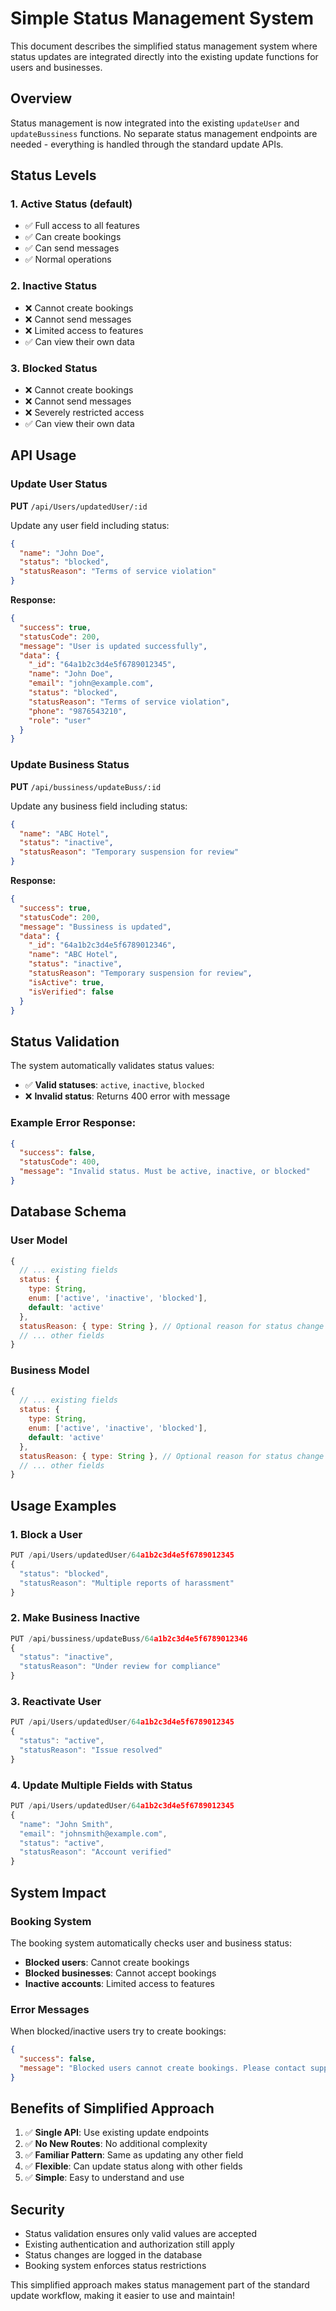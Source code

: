 # Simple Status Management System

This document describes the simplified status management system where status updates are integrated directly into the existing update functions for users and businesses.

## Overview

Status management is now integrated into the existing `updateUser` and `updateBussiness` functions. No separate status management endpoints are needed - everything is handled through the standard update APIs.

## Status Levels

### 1. **Active Status** (default)
- ✅ Full access to all features
- ✅ Can create bookings
- ✅ Can send messages
- ✅ Normal operations

### 2. **Inactive Status**
- ❌ Cannot create bookings
- ❌ Cannot send messages
- ❌ Limited access to features
- ✅ Can view their own data

### 3. **Blocked Status**
- ❌ Cannot create bookings
- ❌ Cannot send messages
- ❌ Severely restricted access
- ✅ Can view their own data

## API Usage

### Update User Status
**PUT** `/api/Users/updatedUser/:id`

Update any user field including status:

```json
{
  "name": "John Doe",
  "status": "blocked",
  "statusReason": "Terms of service violation"
}
```

**Response:**
```json
{
  "success": true,
  "statusCode": 200,
  "message": "User is updated successfully",
  "data": {
    "_id": "64a1b2c3d4e5f6789012345",
    "name": "John Doe",
    "email": "john@example.com",
    "status": "blocked",
    "statusReason": "Terms of service violation",
    "phone": "9876543210",
    "role": "user"
  }
}
```

### Update Business Status
**PUT** `/api/bussiness/updateBuss/:id`

Update any business field including status:

```json
{
  "name": "ABC Hotel",
  "status": "inactive",
  "statusReason": "Temporary suspension for review"
}
```

**Response:**
```json
{
  "success": true,
  "statusCode": 200,
  "message": "Bussiness is updated",
  "data": {
    "_id": "64a1b2c3d4e5f6789012346",
    "name": "ABC Hotel",
    "status": "inactive",
    "statusReason": "Temporary suspension for review",
    "isActive": true,
    "isVerified": false
  }
}
```

## Status Validation

The system automatically validates status values:

- ✅ **Valid statuses**: `active`, `inactive`, `blocked`
- ❌ **Invalid status**: Returns 400 error with message

### Example Error Response:
```json
{
  "success": false,
  "statusCode": 400,
  "message": "Invalid status. Must be active, inactive, or blocked"
}
```

## Database Schema

### User Model
```javascript
{
  // ... existing fields
  status: { 
    type: String, 
    enum: ['active', 'inactive', 'blocked'], 
    default: 'active' 
  },
  statusReason: { type: String }, // Optional reason for status change
  // ... other fields
}
```

### Business Model
```javascript
{
  // ... existing fields
  status: { 
    type: String, 
    enum: ['active', 'inactive', 'blocked'], 
    default: 'active' 
  },
  statusReason: { type: String }, // Optional reason for status change
  // ... other fields
}
```

## Usage Examples

### 1. Block a User
```javascript
PUT /api/Users/updatedUser/64a1b2c3d4e5f6789012345
{
  "status": "blocked",
  "statusReason": "Multiple reports of harassment"
}
```

### 2. Make Business Inactive
```javascript
PUT /api/bussiness/updateBuss/64a1b2c3d4e5f6789012346
{
  "status": "inactive",
  "statusReason": "Under review for compliance"
}
```

### 3. Reactivate User
```javascript
PUT /api/Users/updatedUser/64a1b2c3d4e5f6789012345
{
  "status": "active",
  "statusReason": "Issue resolved"
}
```

### 4. Update Multiple Fields with Status
```javascript
PUT /api/Users/updatedUser/64a1b2c3d4e5f6789012345
{
  "name": "John Smith",
  "email": "johnsmith@example.com",
  "status": "active",
  "statusReason": "Account verified"
}
```

## System Impact

### Booking System
The booking system automatically checks user and business status:

- **Blocked users**: Cannot create bookings
- **Blocked businesses**: Cannot accept bookings
- **Inactive accounts**: Limited access to features

### Error Messages
When blocked/inactive users try to create bookings:

```json
{
  "success": false,
  "message": "Blocked users cannot create bookings. Please contact support."
}
```

## Benefits of Simplified Approach

1. ✅ **Single API**: Use existing update endpoints
2. ✅ **No New Routes**: No additional complexity
3. ✅ **Familiar Pattern**: Same as updating any other field
4. ✅ **Flexible**: Can update status along with other fields
5. ✅ **Simple**: Easy to understand and use

## Security

- Status validation ensures only valid values are accepted
- Existing authentication and authorization still apply
- Status changes are logged in the database
- Booking system enforces status restrictions

This simplified approach makes status management part of the standard update workflow, making it easier to use and maintain!






